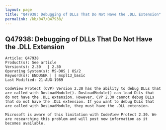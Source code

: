 ```yaml
---
layout: page
title: "Q47938: Debugging of DLLs That Do Not Have the .DLL Extension"
permalink: /kb/047/Q47938/
---
```


## Q47938: Debugging of DLLs That Do Not Have the .DLL Extension

	Article: Q47938
	Product(s): See article
	Version(s): 2.30   | 2.30
	Operating System(s): MS-DOS | OS/2
	Keyword(s): ENDUSER | | mspl13_basic
	Last Modified: 21-AUG-1989
	
	CodeView Protect (CVP) Version 2.30 has the ability to debug DLLs that
	are called with DosLoadModule(). DosLoadModule() can load DLLs that
	do not have the .DLL extension. However, CVP 2.30 cannot debug DLLs
	that do not have the .DLL extension. If you want to debug DLLs that
	are called with DosLoadModule, they must have the .DLL extension.
	
	Microsoft is aware of this limitation with CodeView Protect 2.30. We
	are researching this problem and will post new information as it
	becomes available.
